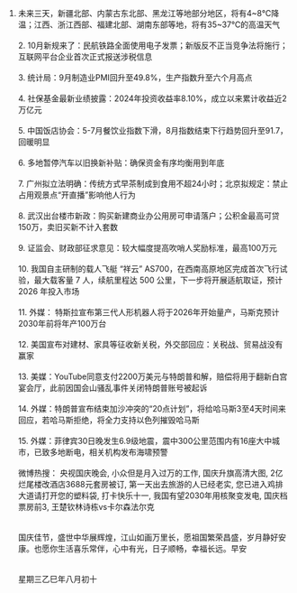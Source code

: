 1. 未来三天，新疆北部、内蒙古东北部、黑龙江等地部分地区，将有4~8℃降温；江西、浙江西部、福建北部、湖南东部等地，将有35~37℃的高温天气 </br></br> 2. 10月新规来了：民航铁路全面使用电子发票；新版反不正当竞争法将施行；互联网平台企业首次正式报送涉税信息 </br></br> 3. 统计局：9月制造业PMI回升至49.8%，生产指数升至六个月高点 </br></br> 4. 社保基金最新业绩披露：2024年投资收益率8.10%，成立以来累计收益近2万亿元 </br></br> 5. 中国饭店协会：5-7月餐饮业指数下滑，8月指数结束下行趋势回升至91.7，回暖明显 </br></br> 6. 多地暂停汽车以旧换新补贴：确保资金有序均衡用到年底 </br></br> 7. 广州拟立法明确：传统方式早茶制成到食用不超24小时；北京拟规定：禁止占用观景点“开直播”影响他人行为 </br></br> 8. 武汉出台楼市新政：购买新建商业办公用房可申请落户；公积金最高可贷150万，卖旧买新不计入套数 </br></br> 9. 证监会、财政部征求意见：较大幅度提高吹哨人奖励标准，最高100万元 </br></br> 10. 我国自主研制的载人飞艇 “祥云” AS700，在西南高原地区完成首次飞行试验，最大载客量 7 人，续航里程达 500 公里，下一步将开展适航取证，预计 2026 年投入市场 </br></br> 11. 外媒： 特斯拉宣布第三代人形机器人将于2026年开始量产，马斯克预计2030年前将年产100万台 </br></br> 12. 美国宣布对建材、家具等征收新关税，外交部回应：关税战、贸易战没有赢家 </br></br> 13. 美媒：YouTube同意支付2200万美元与特朗普和解，赔偿将用于翻新白宫宴会厅，此前因国会山骚乱事件关闭特朗普账号被起诉 </br></br> 14. 外媒：特朗普宣布结束加沙冲突的“20点计划”，将给哈马斯3至4天时间来回应，若哈马斯拒绝，将全力支持以色列摧毁哈马斯 </br></br> 15. 外媒：菲律宾30日晚发生6.9级地震，震中300公里范围内有16座大中城市，已致多地断电，相关机构发布海啸预警 </br></br> 微博热搜：  央视国庆晚会[<sup></sup>](https://s.weibo.com/weibo?q=%E5%A4%AE%E8%A7%86%E5%9B%BD%E5%BA%86%E6%99%9A%E4%BC%9A),  小众但是月入过万的工作[<sup></sup>](https://s.weibo.com/weibo?q=%E5%B0%8F%E4%BC%97%E4%BD%86%E6%98%AF%E6%9C%88%E5%85%A5%E8%BF%87%E4%B8%87%E7%9A%84%E5%B7%A5%E4%BD%9C),  国庆升旗高清大图[<sup></sup>](https://s.weibo.com/weibo?q=%E5%9B%BD%E5%BA%86%E5%8D%87%E6%97%97%E9%AB%98%E6%B8%85%E5%A4%A7%E5%9B%BE),  2亿烂尾楼改酒店3688元套房被订[<sup></sup>](https://s.weibo.com/weibo?q=2%E4%BA%BF%E7%83%82%E5%B0%BE%E6%A5%BC%E6%94%B9%E9%85%92%E5%BA%973688%E5%85%83%E5%A5%97%E6%88%BF%E8%A2%AB%E8%AE%A2),  第一天出去旅游的人已经老实[<sup></sup>](https://s.weibo.com/weibo?q=%E7%AC%AC%E4%B8%80%E5%A4%A9%E5%87%BA%E5%8E%BB%E6%97%85%E6%B8%B8%E7%9A%84%E4%BA%BA%E5%B7%B2%E7%BB%8F%E8%80%81%E5%AE%9E),  您已进入鸡排大道请打开您的塑料袋[<sup></sup>](https://s.weibo.com/weibo?q=%E6%82%A8%E5%B7%B2%E8%BF%9B%E5%85%A5%E9%B8%A1%E6%8E%92%E5%A4%A7%E9%81%93%E8%AF%B7%E6%89%93%E5%BC%80%E6%82%A8%E7%9A%84%E5%A1%91%E6%96%99%E8%A2%8B),  打卡快乐十一[<sup></sup>](https://s.weibo.com/weibo?q=%E6%89%93%E5%8D%A1%E5%BF%AB%E4%B9%90%E5%8D%81%E4%B8%80),  我国有望2030年用核聚变发电[<sup></sup>](https://s.weibo.com/weibo?q=%E6%88%91%E5%9B%BD%E6%9C%89%E6%9C%9B2030%E5%B9%B4%E7%94%A8%E6%A0%B8%E8%81%9A%E5%8F%98%E5%8F%91%E7%94%B5),  国庆档票房前3[<sup></sup>](https://s.weibo.com/weibo?q=%E5%9B%BD%E5%BA%86%E6%A1%A3%E7%A5%A8%E6%88%BF%E5%89%8D3),  王楚钦林诗栋vs卡尔森法尔克[<sup></sup>](https://s.weibo.com/weibo?q=%E7%8E%8B%E6%A5%9A%E9%92%A6%E6%9E%97%E8%AF%97%E6%A0%8Bvs%E5%8D%A1%E5%B0%94%E6%A3%AE%E6%B3%95%E5%B0%94%E5%85%8B)
</br></br></br>国庆佳节，盛世中华展辉煌，江山如画万里长，愿祖国繁荣昌盛，岁月静好安康。也愿你生活喜乐常伴，心中有光，日子顺畅，幸福长远。早安</br></br></br>星期三乙巳年八月初十